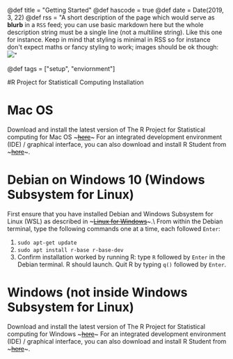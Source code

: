 @def title = "Getting Started"
@def hascode = true
@def date = Date(2019, 3, 22)
@def rss = "A short description of the page which would serve as **blurb** in a `RSS` feed; you can use basic markdown here but the whole description string must be a single line (not a multiline string). Like this one for instance. Keep in mind that styling is minimal in RSS so for instance don't expect maths or fancy styling to work; images should be ok though: ![](https://upload.wikimedia.org/wikipedia/en/3/32/Rick_and_Morty_opening_credits.jpeg)"

@def tags = ["setup", "enviornment"]

#R Project for Statisticall Computing Installation

# Mac OS
Download and install the latest version of The R Project for Statistical computing for Mac OS ~~~<a href="https://cloud.r-project.org/" target="_blank">here</a>~~~
For an integrated development environment (IDE) / graphical interface, you can also download and install R Student from ~~~<a href="https://rstudio.com/products/rstudio/download/#download" target="_blank">here</a>~~~.

# Debian on Windows 10 (Windows Subsystem for Linux)
First ensure that you have installed Debian and Windows Subsystem for Linux (WSL) as described in ~~~<a href="/programming/setup/wsl/">Linux for Windows</a>~~~.\\
From within the Debian terminal, type the following commands one at a time, each followed `Enter`:
1. `sudo apt-get update`
2. `sudo apt install r-base r-base-dev`
3. Confirm installation worked by running R: type `R` followed by `Enter` in the Debian terminal. R should launch. Quit R by typing `q()` followed by `Enter`.

# Windows (not inside Windows Subsystem for Linux)
Download and install the latest version of The R Project for Statistical computing for Windows ~~~<a href="https://cloud.r-project.org/" target="_blank">here</a>~~~
For an integrated development environment (IDE) / graphical interface, you can also download and install R Student from ~~~<a href="https://rstudio.com/products/rstudio/download/#download" target="_blank">here</a>~~~.